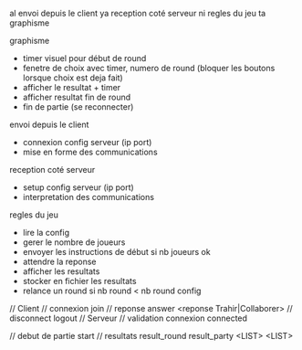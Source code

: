al envoi depuis le client
ya reception coté serveur
ni regles du jeu
ta graphisme

graphisme
- timer visuel pour début de round
- fenetre de choix avec timer, numero de round (bloquer les boutons lorsque choix est deja fait)
- afficher le resultat + timer
- afficher resultat fin de round
- fin de partie (se reconnecter)

envoi depuis le client
- connexion config serveur (ip port)
- mise en forme des communications

reception coté serveur
- setup config serveur (ip port)
- interpretation des communications

regles du jeu
- lire la config
- gerer le nombre de joueurs
- envoyer les instructions de début si nb joueurs ok
- attendre la reponse
- afficher les resultats
- stocker en fichier les resultats
- relance un round si nb round < nb round config

// Client
// connexion
join
// reponse
answer <no partie> <numero joueur> <reponse Trahir|Collaborer>
// disconnect
logout <no partie> <no joueur>
// Serveur
// validation connexion
connected <numero joueur> <numero de partie>

// debut de partie
start <numero de partie> <no round>
// resultats
result_round <no partie> <j1 sanction> <j2 sanction>
result_party <no partie> <LIST<j1 sanctions>> <LIST<j2 sanctions>>